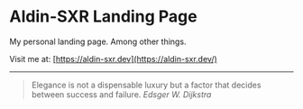 # Aldin-SXR Landing Page

My personal landing page. Among other things.

Visit me at: [https://aldin-sxr.dev](https://aldin-sxr.dev/)
  
---
> Elegance is not a dispensable luxury but a factor that decides between success and failure.
 _Edsger W. Dijkstra_ 